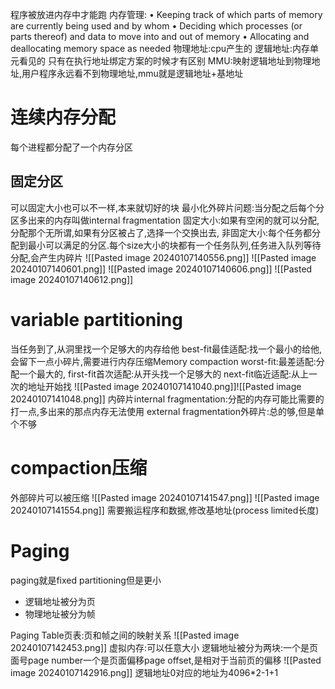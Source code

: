 程序被放进内存中才能跑
内存管理:
• Keeping track of which parts of memory are currently being used and by whom
• Deciding which processes (or parts thereof) and data to move into and out of memory
• Allocating and deallocating memory space as needed
物理地址:cpu产生的
逻辑地址:内存单元看见的
只有在执行地址绑定方案的时候才有区别
MMU:映射逻辑地址到物理地址,用户程序永远看不到物理地址,mmu就是逻辑地址+基地址

# 连续内存分配
每个进程都分配了一个内存分区
## 固定分区
可以固定大小也可以不一样,本来就切好的块
最小化外碎片问题:当分配之后每个分区多出来的内存叫做internal fragmentation
固定大小:如果有空闲的就可以分配,分配那个无所谓,如果有分区被占了,选择一个交换出去,
非固定大小:每个任务都分配到最小可以满足的分区.每个size大小的块都有一个任务队列,任务进入队列等待分配,会产生内碎片
![[Pasted image 20240107140556.png]]
![[Pasted image 20240107140601.png]]
![[Pasted image 20240107140606.png]]
![[Pasted image 20240107140612.png]]
# variable partitioning
当任务到了,从洞里找一个足够大的内存给他
best-fit最佳适配:找一个最小的给他,会留下一点小碎片,需要进行内存压缩Memory compaction
worst-fit:最差适配:分配一个最大的,
first-fit首次适配:从开头找一个足够大的
next-fit临近适配:从上一次的地址开始找
![[Pasted image 20240107141040.png]]![[Pasted image 20240107141048.png]]
内碎片internal fragmentation:分配的内存可能比需要的打一点,多出来的那点内存无法使用
external fragmentation外碎片:总的够,但是单个不够
# compaction压缩
外部碎片可以被压缩
![[Pasted image 20240107141547.png]]
![[Pasted image 20240107141554.png]]
需要搬运程序和数据,修改基地址(process limited长度)
# Paging
paging就是fixed partitioning但是更小
- 逻辑地址被分为页
- 物理地址被分为帧

Paging Table页表:页和帧之间的映射关系
![[Pasted image 20240107142453.png]]
虚拟内存:可以任意大小
逻辑地址被分为两块:一个是页面号page number一个是页面偏移page offset,是相对于当前页的偏移
![[Pasted image 20240107142916.png]]
逻辑地址0对应的地址为4096\*2-1+1
